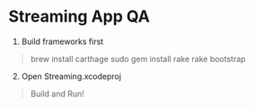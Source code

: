 # Streaming App QA

1. Build frameworks first

  > brew install carthage
  > sudo gem install rake
  > rake bootstrap

2. Open Streaming.xcodeproj

  > Build and Run!
